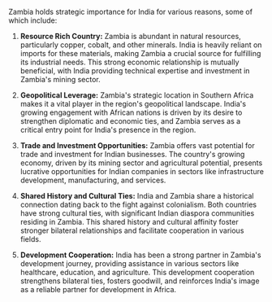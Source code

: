 Zambia holds strategic importance for India for various reasons, some of which include:

1. **Resource Rich Country:** Zambia is abundant in natural resources, particularly copper, cobalt, and other minerals. India is heavily reliant on imports for these materials, making Zambia a crucial source for fulfilling its industrial needs. This strong economic relationship is mutually beneficial, with India providing technical expertise and investment in Zambia's mining sector.

2. **Geopolitical Leverage:** Zambia's strategic location in Southern Africa makes it a vital player in the region's geopolitical landscape. India's growing engagement with African nations is driven by its desire to strengthen diplomatic and economic ties, and Zambia serves as a critical entry point for India's presence in the region.

3. **Trade and Investment Opportunities:** Zambia offers vast potential for trade and investment for Indian businesses. The country's growing economy, driven by its mining sector and agricultural potential, presents lucrative opportunities for Indian companies in sectors like infrastructure development, manufacturing, and services.

4. **Shared History and Cultural Ties:** India and Zambia share a historical connection dating back to the fight against colonialism. Both countries have strong cultural ties, with significant Indian diaspora communities residing in Zambia. This shared history and cultural affinity foster stronger bilateral relationships and facilitate cooperation in various fields.

5. **Development Cooperation:** India has been a strong partner in Zambia's development journey, providing assistance in various sectors like healthcare, education, and agriculture. This development cooperation strengthens bilateral ties, fosters goodwill, and reinforces India's image as a reliable partner for development in Africa. 
